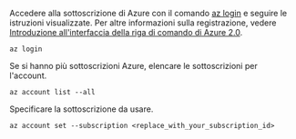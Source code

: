 Accedere alla sottoscrizione di Azure con il comando [az login](/cli/azure/#login) e seguire le istruzioni visualizzate. Per altre informazioni sulla registrazione, vedere [Introduzione all'interfaccia della riga di comando di Azure 2.0](/cli/azure/get-started-with-azure-cli).

```azurecli
az login
```

Se si hanno più sottoscrizioni Azure, elencare le sottoscrizioni per l'account.

```azurecli
az account list --all
```

Specificare la sottoscrizione da usare.

```azurecli
az account set --subscription <replace_with_your_subscription_id>
```